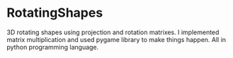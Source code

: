 # RotatingShapes
 3D rotating shapes using projection and rotation matrixes. I implemented matrix multiplication and used pygame library to make things happen. All in python programming language.
 
